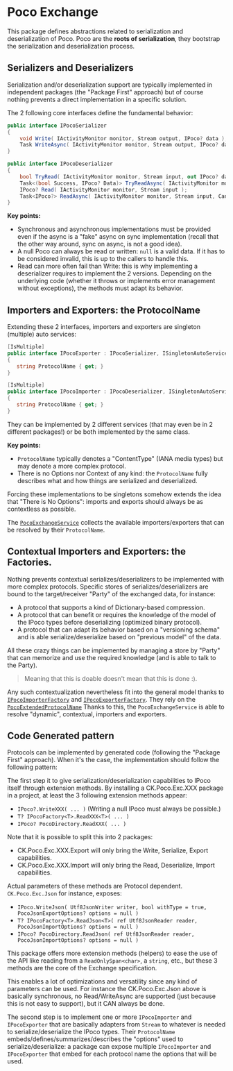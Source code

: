# Poco Exchange

This package defines abstractions related to serialization and deserialization of Poco. Poco are the **roots of serialization**,
they bootstrap the serialization and deserialization process.

## Serializers and Deserializers
Serialization and/or deserialization support are typically implemented in independent packages (the "Package First" approach)
but of course nothing prevents a direct implementation in a specific solution.

The 2 following core interfaces define the fundamental behavior:
```csharp
public interface IPocoSerializer
{
    void Write( IActivityMonitor monitor, Stream output, IPoco? data );
    Task WriteAsync( IActivityMonitor monitor, Stream output, IPoco? data, CancellationToken cancel );
}

public interface IPocoDeserializer
{
    bool TryRead( IActivityMonitor monitor, Stream input, out IPoco? data );
    Task<(bool Success, IPoco? Data)> TryReadAsync( IActivityMonitor monitor, Stream input, CancellationToken cancel );
    IPoco? Read( IActivityMonitor monitor, Stream input );
    Task<IPoco?> ReadAsync( IActivityMonitor monitor, Stream input, CancellationToken cancel );
}
```
**Key points:**
- Synchronous and asynchronous implementations must be provided even if the async is a "fake" async on sync implementation 
  (recall that the other way around, sync on async, is not a good idea).
- A null Poco can always be read or written: `null` is a valid data. If it has to be considered invalid, this is up to the callers 
  to handle this.
- Read can more often fail than Write: this is why implementing a deserializer requires to implement the 2 versions.
  Depending on the underlying code (whether it throws or implements error management without exceptions), the methods must
  adapt its behavior.

## Importers and Exporters: the ProtocolName
Extending these 2 interfaces, importers and exporters are singleton (multiple) auto services:

```csharp
[IsMultiple]
public interface IPocoExporter : IPocoSerializer, ISingletonAutoService
{
   string ProtocolName { get; }
}

[IsMultiple]
public interface IPocoImporter : IPocoDeserializer, ISingletonAutoService
{
   string ProtocolName { get; }
}
```

They can be implemented by 2 different services (that may even be in 2 different packages!) or be both
implemented by the same class.

**Key points:**
- `ProtocolName` typically denotes a "ContentType" (IANA media types) but may denote a more complex protocol.
- There is no Options nor Context of any kind: the `ProtocolName` fully describes what and how things are serialized and deserialized.

Forcing these implementations to be singletons somehow extends the idea that "There is No Options": imports
and exports should always be as contextless as possible.

The [`PocoExchangeService`](PocoExchangeService.cs) collects the available importers/exporters that can be resolved by
their `ProtocolName`.

## Contextual Importers and Exporters: the Factories.

Nothing prevents contextual serializes/deserializers to be implemented with more complex protocols. Specific
stores of serializes/deserializers are bound to the target/receiver "Party" of the exchanged data, for instance: 
- A protocol that supports a kind of Dictionary-based compression.
- A protocol that can benefit or requires the knowledge of the model of the IPoco types before deserializing (optimized binary 
  protocol).
- A protocol that can adapt its behavior based on a "versioning schema" and is able serialize/deserialize based on "previous model"
  of the data. 

All these crazy things can be implemented by managing a store by "Party" that can memorize and use the required knowledge
(and is able to talk to the Party).

> Meaning that this is doable doesn't mean that this is done :).

Any such contextualization nevertheless fit into the general model thanks to [`IPocoImporterFactory`](IPocoImporterFactory.cs)
and [`IPocoExporterFactory`](IPocoExporterFactory.cs). They rely on the [`PocoExtendedProtocolName`](PocoExtendedProtocolName.cs)
Thanks to this, the `PocoExchangeService` is able to resolve "dynamic", contextual, importers and exporters.

## Code Generated pattern

Protocols can be implemented by generated code (following the "Package First" approach). When it's the case,
the implementation should follow the following pattern:

The first step it to give serialization/deserialization capabilities to IPoco itself through extension methods.
By installing a CK.Poco.Exc.XXX package in a project, at least the 3 following extension methods appear:
- `IPoco?.WriteXXX( ... )` (Writing a null IPoco must always be possible.)
- `T? IPocoFactory<T>.ReadXXX<T>( ... )`
- `IPoco? PocoDirectory.ReadXXX( ... )`

Note that it is possible to split this into 2 packages:
- CK.Poco.Exc.XXX.Export will only bring the Write, Serialize, Export capabilities.
- CK.Poco.Exc.XXX.Import will only bring the Read, Deserialize, Import capabilities.

Actual parameters of these methods are Protocol dependent. `CK.Poco.Exc.Json` for instance, exposes:
- `IPoco.WriteJson( Utf8JsonWriter writer, bool withType = true, PocoJsonExportOptions? options = null )`
- `T? IPocoFactory<T>.ReadJson<T>( ref Utf8JsonReader reader, PocoJsonImportOptions? options = null )`
- `IPoco? PocoDirectory.ReadJson( ref Utf8JsonReader reader, PocoJsonImportOptions? options = null )`

This package offers more extension methods (helpers) to ease the use of the API like reading from a `ReadOnlySpan<char>`,
a `string`, etc., but these 3 methods are the core of the Exchange specification.

This enables a lot of optimizations and versatility since any kind of parameters can be used.
For instance the CK.Poco.Exc.Json above is basically synchronous, no Read/WriteAsync are supported (just because
this is not easy to support), but it CAN always be done.

The second step is to implement one or more `IPocoImporter` and `IPocoExporter` that are basically
adapters from `Stream` to whatever is needed to serialize/deserialize the IPoco types.
Their `ProtocolName` embeds/defines/summarizes/describes the "options" used to serialize/deserialize: a package can
expose multiple `IPocoImporter` and `IPocoExporter` that embed for each protocol name the options that will be used.




